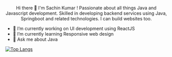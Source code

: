 <p align="center"> Hi there 👋 I'm Sachin Kumar ! Passionate about all things Java and Javascript development. 
Skilled in developing backend services using Java, Springboot and related technologies. I can build websites too. </p> 

- 🔭 I’m currently working on UI development using ReactJS
- 🌱 I’m currently learning Responsive web design
- &#128102; Ask me about Java

[![Top Langs](https://github-readme-stats.vercel.app/api/top-langs/?username=sachinkumar579)](https://github.com/sachinkumar579/github-readme-stats)

